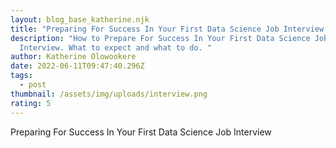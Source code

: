 ```yaml
---
layout: blog_base_katherine.njk
title: "Preparing For Success In Your First Data Science Job Interview "
description: "How to Prepare For Success In Your First Data Science Job
  Interview. What to expect and what to do. "
author: Katherine Olowookere
date: 2022-06-11T09:47:40.296Z
tags:
  - post
thumbnail: /assets/img/uploads/interview.png
rating: 5
---
```

Preparing For Success In Your First Data Science Job Interview